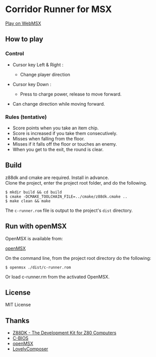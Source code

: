 # Corridor Runner for MSX

[Play on WebMSX](https://webmsx.org/?MACHINE=MSX1J&ROM=https://github.com/aburi6800/msx-CorridorRunner/raw/v0.3.1/dist/c-runner.rom&FAST_BOOT)

## How to play

### Control

- Cursor key Left & Right :
    - Change player direction
- Cursor key Down :
    - Press to charge power, release to move forward.

- Can change direction while moving forward.

### Rules (tentative)

- Score points when you take an item chip.
- Score is increased if you take them consecutively.
- Misses when falling from the floor.
- Misses if it falls off the floor or touches an enemy.
- When you get to the exit, the round is clear.

## Build

z88dk and cmake are required. Install in advance.  
Clone the project, enter the project root folder, and do the following.  

```
$ mkdir build && cd build
$ cmake -DCMAKE_TOOLCHAIN_FILE=../cmake/z88dk.cmake ..
$ make clean && make
```
The `c-runner.rom` file is output to the project's `dist` directory.  
  
  
## Run with openMSX

OpenMSX is available from:  

[openMSX](https://openmsx.org/)

On the command line, from the project root directory do the following:

```
$ openmsx ./dist/c-runner.rom
```
Or load c-runner.rm from the activated OpenMSX.

## License

MIT License

## Thanks

- [Z88DK - The Development Kit for Z80 Computers](https://github.com/z88dk/z88dk)
- [C-BIOS](http://cbios.sourceforge.net/)
- [openMSX](https://openmsx.org/)
- [LovelyComposer](https://github.com/doc1oo/LovelyComposerDocs)
